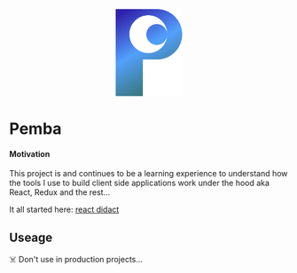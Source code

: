  <div align="center">
  <img width="120px" src="https://github.com/cjjenkinson/Pemba/blob/master/examples/pemba_logo.png?raw=true" />
 </div>
 
# Pemba

#### Motivation

This project is and continues to be a learning experience to understand how the tools I use to build client side applications work under the hood aka React, Redux and the rest...

It all started here: [react didact](https://github.com/hexacta/didact)

## Useage

☠️ Don't use in production projects...

